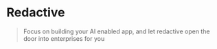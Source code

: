 # Redactive

>Focus on building your AI enabled app, and let redactive open the door into enterprises for you
